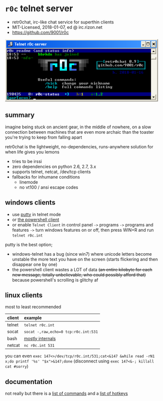 # `r0c` telnet server

* retr0chat, irc-like chat service for superthin clients
* MIT-Licensed, 2018-01-07, ed @ irc.rizon.net
* https://github.com/9001/r0c

![screenshot of telnet connected to a r0c server](doc/r0c.png)

## summary

imagine being stuck on ancient gear, in the middle of nowhere, on a slow connection between machines that are even more archaic than the toaster you're trying to keep from falling apart

retr0chat is the lightweight, no-dependencies, runs-anywhere solution for when life gives you lemons

* tries to be irssi
* zero dependencies on python 2.6, 2.7, 3.x
* supports telnet, netcat, /dev/tcp clients
* fallbacks for inhumane conditions
  * linemode
  * no vt100 / ansi escape codes

## windows clients

* use [putty](https://the.earth.li/~sgtatham/putty/latest/w32/putty.exe) in telnet mode
* or [the powershell client](clients/powershell.ps1)
* or enable `Telnet Client` in control panel `->` programs `->` programs and features `->` turn windows features on or off, then press WIN+R and run `telnet r0c.int`

putty is the best option;
* windows-telnet has a bug (since win7) where unicode letters become unstable the more text you have on the screen (starts flickering and then disappear one by one)
* the powershell client wastes a LOT of data ~~(an entire kilobyte for each new message, totally unbelievable, who could possibly afford that)~~ because powershell's scrolling is glitchy af

## linux clients

most to least recommended

| client | example |
| :---   | :---    |
| telnet | `telnet r0c.int` |
| socat  | `socat -,raw,echo=0 tcp:r0c.int:531` |
| bash   | [mostly internals](clients/bash.sh) |
| netcat | `nc r0c.int 531` |

you can even `exec 147<>/dev/tcp/r0c.int/531;cat<&147 &while read -rN1 x;do printf '%s' "$x">&147;done` (disconnect using `exec 147<&-; killall cat #sorry`)

## documentation

not really but there is a [list of commands](doc/help-commands.md) and a [list of hotkeys](doc/help-hotkeys.md)
